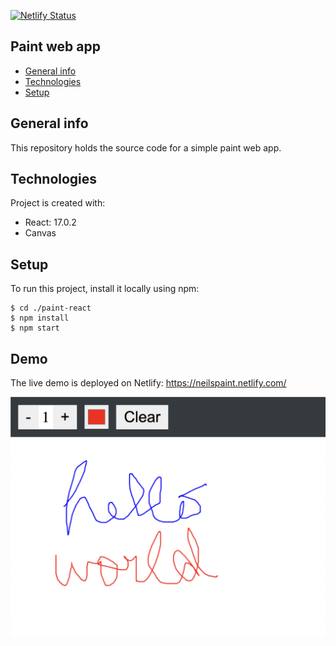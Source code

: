 [![Netlify Status](https://api.netlify.com/api/v1/badges/a5ba791f-cba8-43ee-8846-3f37e7d10654/deploy-status)](https://app.netlify.com/sites/neilspaint/deploys)

## Paint web app

- [General info](#general-info)
- [Technologies](#technologies)
- [Setup](#setup)

## General info

This repository holds the source code for a simple paint web app.

## Technologies

Project is created with:

- React: 17.0.2
- Canvas

## Setup

To run this project, install it locally using npm:

```
$ cd ./paint-react
$ npm install
$ npm start
```

## Demo

The live demo is deployed on Netlify: https://neilspaint.netlify.com/

![Homepage screenshot](screenshot.png)

